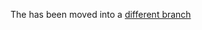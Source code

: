 The has been moved into a [different
branch](https://chromium.googlesource.com/chromiumos/platform/ec/+/cr50_stab/docs/case_closed_debugging.md)
